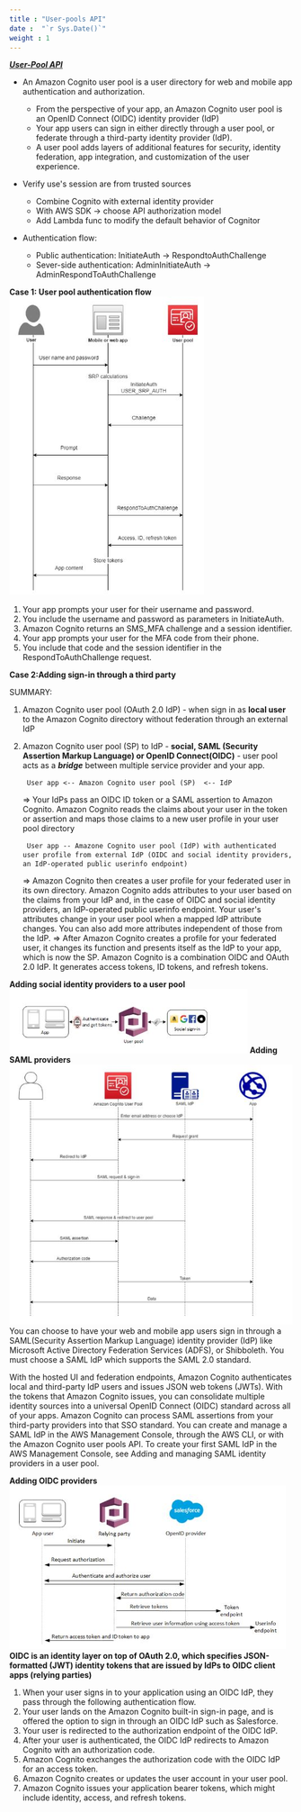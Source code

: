 ```yaml
---
title : "User-pools API"
date :  "`r Sys.Date()`" 
weight : 1 
---
```

[***User-Pool API***](https://docs.aws.amazon.com/cognito/latest/developerguide/cognito-user-identity-pools.html)

- An Amazon Cognito user pool is a user directory for web and mobile app authentication and authorization.
    *  From the perspective of your app, an Amazon Cognito user pool is an OpenID Connect (OIDC) identity provider (IdP)
    * Your app users can sign in either directly through a user pool, or federate through a third-party identity provider (IdP).
    * A user pool adds layers of additional features for security, identity federation, app integration, and customization of the user experience.
- Verify use's session are from trusted sources 
    * Combine Cognito with external identity provider 
    * With AWS SDK -> choose API authorization model
    * Add Lambda func to modify the default behavior of Cognitor

- Authentication flow:
    * Public authentication: InitiateAuth -> RespondtoAuthChallenge
    * Sever-side authentication: AdminInitiateAuth -> AdminRespondToAuthChallenge

**Case 1: User pool authentication flow** 
![uo](/static/images/Cognito/up-auth-flow.JPG)
1. Your app prompts your user for their username and password.
2. You include the username and password as parameters in InitiateAuth.
3. Amazon Cognito returns an SMS_MFA challenge and a session identifier.
4. Your app prompts your user for the MFA code from their phone.
5. You include that code and the session identifier in the RespondToAuthChallenge request.

**Case 2:Adding sign-in through a third party**

SUMMARY: 
1. Amazon Cognito user pool (OAuth 2.0 IdP) - when sign in as **local user** to the Amazon Cognito directory without federation through an external IdP

2. Amazon Cognito user pool (SP) to IdP - **social, SAML (Security Assertion Markup Language) or OpenID Connect(OIDC)** - user pool acts as a ***bridge*** between multiple service provider and your app.

        User app <-- Amazon Cognito user pool (SP)  <-- IdP
    => Your IdPs pass an OIDC ID token or a SAML assertion to Amazon Cognito. Amazon Cognito reads the claims about your user in the token or assertion and maps those claims to a new user profile in your user pool directory

        User app -- Amazone Cognito user pool (IdP) with authenticated user profile from external IdP (OIDC and social identity providers, an IdP-operated public userinfo endpoint)
    => Amazon Cognito then creates a user profile for your federated user in its own directory. Amazon Cognito adds attributes to your user based on the claims from your IdP and, in the case of OIDC and social identity providers, an IdP-operated public userinfo endpoint. Your user's attributes change in your user pool when a mapped IdP attribute changes. You can also add more attributes independent of those from the IdP.
    => After Amazon Cognito creates a profile for your federated user, it changes its function and presents itself as the IdP to your app, which is now the SP. Amazon Cognito is a combination OIDC and OAuth 2.0 IdP. It generates access tokens, ID tokens, and refresh tokens.

**Adding social identity providers to a user pool**
![uo](/static/images/Cognito/ID1.JPG)
**Adding SAML providers**
![uo](/static/images/Cognito/saml.JPG)
You can choose to have your web and mobile app users sign in through a SAML(Security Assertion Markup Language) identity provider (IdP) like Microsoft Active Directory Federation Services (ADFS), or Shibboleth. You must choose a SAML IdP which supports the SAML 2.0 standard.

With the hosted UI and federation endpoints, Amazon Cognito authenticates local and third-party IdP users and issues JSON web tokens (JWTs). With the tokens that Amazon Cognito issues, you can consolidate multiple identity sources into a universal OpenID Connect (OIDC) standard across all of your apps. Amazon Cognito can process SAML assertions from your third-party providers into that SSO standard. You can create and manage a SAML IdP in the AWS Management Console, through the AWS CLI, or with the Amazon Cognito user pools API. To create your first SAML IdP in the AWS Management Console, see Adding and managing SAML identity providers in a user pool.

**Adding OIDC providers**
![uo](/static/images/Cognito/open.JPG)
**OIDC is an identity layer on top of OAuth 2.0, which specifies JSON-formatted (JWT) identity tokens that are issued by IdPs to OIDC client apps (relying parties)**

1. When your user signs in to your application using an OIDC IdP, they pass through the following authentication flow.
2. Your user lands on the Amazon Cognito built-in sign-in page, and is offered the option to sign in through an OIDC IdP such as Salesforce.
3. Your user is redirected to the authorization endpoint of the OIDC IdP.
4. After your user is authenticated, the OIDC IdP redirects to Amazon Cognito with an authorization code.
5. Amazon Cognito exchanges the authorization code with the OIDC IdP for an access token.
6. Amazon Cognito creates or updates the user account in your user pool.
7. Amazon Cognito issues your application bearer tokens, which might include identity, access, and refresh tokens.